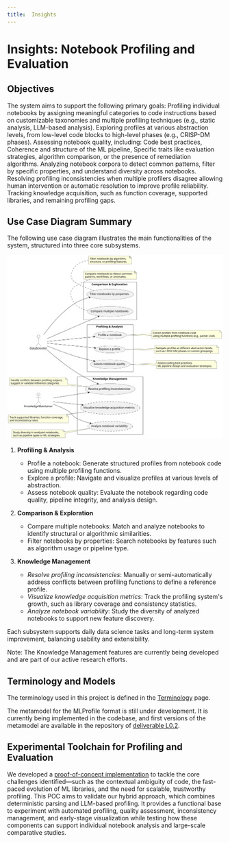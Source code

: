 ```yaml
---
title:  Insights
---
```

# Insights: Notebook Profiling and Evaluation


## Objectives
The system aims to support the following primary goals:
Profiling individual notebooks by assigning meaningful categories to code instructions based on customizable taxonomies and multiple profiling techniques (e.g., static analysis, LLM-based analysis).
Exploring profiles at various abstraction levels, from low-level code blocks to high-level phases (e.g., CRISP-DM phases).
Assessing notebook quality, including:
Code best practices,
Coherence and structure of the ML pipeline,
Specific traits like evaluation strategies, algorithm comparison, or the presence of remediation algorithms.
Analyzing notebook corpora to detect common patterns, filter by specific properties, and understand diversity across notebooks.
Resolving profiling inconsistencies when multiple profilers disagree allowing human intervention or automatic resolution to improve profile reliability.
Tracking knowledge acquisition, such as function coverage, supported libraries, and remaining profiling gaps.

## Use Case Diagram Summary
The following use case diagram illustrates the main functionalities of the system, structured into three core subsystems.

![Use Case Diagram](images/useCases.svg)

1. **Profiling & Analysis**  
   - Profile a notebook: Generate structured profiles from notebook code using multiple profiling functions.
   - Explore a profile: Navigate and visualize profiles at various levels of abstraction.
   - Assess notebook quality: Evaluate the notebook regarding code quality, pipeline integrity, and analysis design.  
   

2. **Comparison & Exploration** 
   - Compare multiple notebooks: Match and analyze notebooks to identify structural or algorithmic similarities.
   - Filter notebooks by properties: Search notebooks by features such as algorithm usage or pipeline type.  
   
   
3. **Knowledge Management**
   - _Resolve profiling inconsistencies_: Manually or semi-automatically address conflicts between profiling functions to define a reference profile.
   - _Visualize knowledge acquisition metrics_: Track the profiling system's growth, such as library coverage and consistency statistics.
   - _Analyze notebook variability_: Study the diversity of analyzed notebooks to support new feature discovery.


Each subsystem supports daily data science tasks and long-term system improvement, balancing usability and extensibility.

Note: The Knowledge Management features are currently being developed and are part of our active research efforts.

## Terminology and Models
The terminology used in this project is defined in the [Terminology](docs/terminology.md) page.

The metamodel for the MLProfile format is still under development.
It is currently being implemented in the codebase, and first versions of the metamodel are available in the repository of [deliverable L0.2](https://github.com/NicolasLacroix/profil-platform-poc).

## Experimental Toolchain for Profiling and Evaluation
We developed a [proof-of-concept implementation](https://github.com/NicolasLacroix/profil-platform-poc) to tackle the core challenges identified—such as 
the contextual ambiguity of code, 
the fast-paced evolution of ML libraries, 
and the need for scalable, trustworthy profiling. 
This POC aims to validate our hybrid approach, which combines deterministic parsing and LLM-based profiling. 
It provides a functional base to experiment with automated profiling, quality assessment, inconsistency management, and early-stage visualization 
while testing how these components can support individual notebook analysis and large-scale comparative studies.








